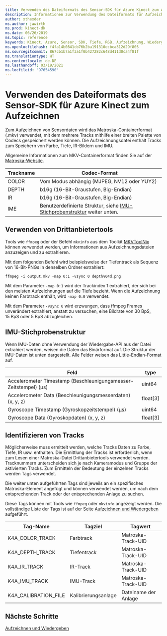 ```yaml
---
title: Verwenden des Dateiformats des Sensor-SDK für Azure Kinect zum Aufzeichnen
description: Informationen zur Verwendung des Dateiformats für Aufzeichnungen des Sensor-SDK für Azure Kinect.
author: xthexder
ms.author: jawirth
ms.prod: kinect-dk
ms.date: 06/26/2019
ms.topic: reference
keywords: Kinect, Azure, Sensor, SDK, Tiefe, RGB, Aufzeichnung, Wiedergabe, Matroska, MKV
ms.openlocfilehash: f4fa14b0841cb76b2ba191310ecbca312d29f805
ms.sourcegitcommit: 867cb1b7a1f3a1f0b427282c648d411d0ca4f81f
ms.translationtype: HT
ms.contentlocale: de-DE
ms.lasthandoff: 03/19/2021
ms.locfileid: "97654590"
---
```

# <a name="use-azure-kinect-sensor-sdk-to-record-file-format"></a>Verwenden des Dateiformats des Sensor-SDK für Azure Kinect zum Aufzeichnen

Zum Aufzeichnen von Sensordaten wird das Matroska-Containerformat (.mkv) verwendet, mit dem mehrere Tracks mithilfe einer breiten Palette von Codecs gespeichert werden können. Die Aufzeichnungsdatei enthält Tracks zum Speichern von Farbe, Tiefe, IR-Bildern und IMU.

Allgemeine Informationen zum MKV-Containerformat finden Sie auf der [Matroska-Website](https://www.matroska.org/index.html).

| Trackname | Codec-Format                          |
|------------|---------------------------------------|
| COLOR      | Vom Modus abhängig (MJPEG, NV12 oder YUY2) |
| DEPTH      | b16g (16-Bit-Graustufen, Big-Endian)   |
| IR         | b16g (16-Bit-Graustufen, Big-Endian)   |
| IME        | Benutzerdefinierte Struktur, siehe [IMU-Stichprobenstruktur](record-file-format.md#imu-sample-structure) weiter unten. |

## <a name="using-third-party-tools"></a>Verwenden von Drittanbietertools

Tools wie `ffmpeg` oder der Befehl `mkvinfo` aus dem Toolkit [MKVToolNix](https://mkvtoolnix.download/) können verwendet werden, um Informationen aus Aufzeichnungsdateien anzuzeigen und zu extrahieren.

Mit dem folgenden Befehl wird beispielsweise der Tiefentrack als Sequenz von 16-Bit-PNGs in denselben Ordner extrahiert:

```
ffmpeg -i output.mkv -map 0:1 -vsync 0 depth%04d.png
```

Mit dem Parameter `-map 0:1` wird der Trackindex 1 extrahiert, der sich bei den meisten Aufzeichnungen auf die Tiefe bezieht. Wenn die Aufzeichnung keinen Farbtrack enthält, wird `-map 0:0` verwendet.

Mit dem Parameter `-vsync 0` wird erzwungen, dass ffmpeg Frames unverändert extrahiert, anstatt zu versuchen, eine Bildrate von 30 BpS, 15 BpS oder 5 BpS abzugleichen.

## <a name="imu-sample-structure"></a>IMU-Stichprobenstruktur

Wenn IMU-Daten ohne Verwendung der Wiedergabe-API aus der Datei extrahiert werden, weisen die Daten das Binärformat auf.
Die Struktur der IMU-Daten ist unten dargestellt. Alle Felder weisen das Little-Endian-Format auf.

| Feld                        | type     |
|------------------------------|----------|
| Accelerometer Timestamp (Beschleunigungsmesser-Zeitstempel) (µs) | uint64   |
| Accelerometer Data (Beschleunigungsmesserdaten) (x, y, z) | float[3] |
| Gyroscope Timestamp (Gyroskopzeitstempel) (µs)     | uint64   |
| Gyroscope Data (Gyroskopdaten) (x, y, z)     | float[3] |

## <a name="identifying-tracks"></a>Identifizieren von Tracks

Möglicherweise muss ermittelt werden, welche Tracks Daten zu Farbe, Tiefe, IR usw. enthalten. Die Ermittlung der Tracks ist erforderlich, wenn zum Lesen einer Matroska-Datei Drittanbietertools verwendet werden.
Tracknummern unterscheiden sich je nach Kameramodus und Gruppe der aktivierten Tracks. Zum Ermitteln der Bedeutung der einzelnen Tracks werden Tags verwendet.

Die weiter unten aufgeführten Tags sind jeweils an ein spezifisches Matroska-Element angefügt und können verwendet werden, um nach dem entsprechenden Track oder der entsprechenden Anlage zu suchen.

Diese Tags können mit Tools wie `ffmpeg` oder `mkvinfo` angezeigt werden.
Die vollständige Liste der Tags ist auf der Seite [Aufzeichnen und Wiedergeben](record-playback-api.md) aufgeführt.

| Tag-Name             | Tagziel             | Tagwert             |
|----------------------|------------------------|-----------------------|
| K4A_COLOR_TRACK      | Farbtrack            | Matroska-Track-UID    |
| K4A_DEPTH_TRACK      | Tiefentrack            | Matroska-Track-UID    |
| K4A_IR_TRACK         | IR-Track               | Matroska-Track-UID    |
| K4A_IMU_TRACK        | IMU-Track              | Matroska-Track-UID    |
| K4A_CALIBRATION_FILE | Kalibrierungsanlage | Dateiname der Anlage   |

## <a name="next-steps"></a>Nächste Schritte

[Aufzeichnen und Wiedergeben](record-playback-api.md)
